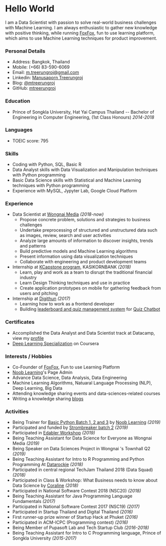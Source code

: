 # Hello World
I am a Data Scientist with passion to solve real-world business challenges with Machine Learning. I am always enthusiastic to gather new knowledge with positive thinking, while running [FoxFox](http://foxfox.io), fun to use learning platform, which aims to use Machine Learning techniques for product improvement.

### Personal Details
* Address: Bangkok, Thailand
* Mobile: (+66) 83-590-6069
* Email: m.treerungroj@gmail.com
* Linkedin: [Manusaporn Treerungroj](https://www.linkedin.com/in/mtreerungroj)
* Blog: [@mtreerungroj](https://medium.com/@m.treerungroj)
* GitHub: [mtreerungroj](https://github.com/mtreerungroj)

### Education
* Prince of Songkla University, Hat Yai Campus Thailand -- Bachelor of Engineering in Computer Engineering, (1st Class Honours) *2014-2018*

### Languages
* TOEIC score: 795

### Skills
* Coding with Python, SQL, Basic R
* Data Analyst skills with Data Visualization and Manipulation techniques with Python programming
* Basic Data Science skills with Statistical and Machine Learning techniques with Python programming
* Experience with MySQL, Jypyter Lab, Google Cloud Platform

### Experience
- Data Scientist at [Wongnai Media](https://www.wongnai.com/about) *(2018-now)*
  - Propose concrete problem, solutions and strategies to business challenges
  - Undertake preprocessing of structured and unstructured data such as images, review, search and user activities
  - Analyze large amounts of information to discover insights, trends and patterns
  - Build predictive models and Machine Learning algorithms
  - Present information using data visualization techniques
  - Collaborate with engineering and product development teams
- Internship at [KCapstone program](https://web.facebook.com/kcapstone), KASIKORNBANK *(2018)*
  - Learn, play and work as a team to disrupt the traditional financial industry
  - Learn Design Thinking techniques and use in practice
  - Create application prototypes on mobile for gathering feedback from users and pitching
- Internship at [Digithun](https://github.com/digithun/ddt) *(2017)*
  - Learning how to work as a frontend developer
  - Building [leaderboard and quiz management system](https://quizchatbot-ce222.firebaseapp.com/) for [Quiz Chatbot](https://facebook.com/QuizChatbot-122419575009686)

### Certificates
* Accomplished the Data Analyst and Data Scientist track at Datacamp, view my [profile](https://datacamp.com/profile/mtreerungroj)
* [Deep Learning Specialization](https://www.coursera.org/specializations/deep-learning) on Coursera

### Interests / Hobbies
* Co-Founder of [FoxFox](http://foxfox.io), Fun to use Learning Platform
* [Noob Learning](https://web.facebook.com/nooblearning)'s Page Admin
* Advance Data Science, Data Analysis, Data Engineering
* Machine Learning Algorithms, Natuaral Language Processing (NLP), Deep Learning, Big Data
* Attending knowledge sharing events and data-sciences-related courses
* Writing a knowledge sharing [blogs](https://medium.com/@m.treerungroj)

### Activities
* Being Trainer for [Basic Python Batch 1, 2 and 3](https://web.facebook.com/events/510948563005126/) by [Noob Learning](https://web.facebook.com/nooblearning) *(2019)*
* Participated and funded by [Strombreaker batch 2](https://www.disruptignite.com/accelerator/edtech-accelerator) *(2019)*
* Participated in [Edabler Workshop](https://www.edabler.com/) *(2019)*
* Being Teaching Assistant for Data Science for Everyone as Wongnai Media *(2019)*
* Being Speaker on Data Sciences Project in Wongnai 's Townhall Q2 *(2019)*
* Being Teaching Assistant for Intro to R Programming and Python Programming At [Datarockie](https://datarockie.com/) *(2018)*
* Participated in central regional TechJam Thailand 2018 (Data Squad) *(2018)*
* Participated in Class & Workshop: What Business needs to know about Data Science by [Coraline](https://www.coraline.co.th/) *(2018)*
* Participated in National Software Contest 2018 (NSC20) *(2018)*
* Being Teaching Assistant for Java Programming Language Fundamentals *(2017)*
* Participated in National Software Contest 2017 (NSC19) *(2017)*
* Participated in Startup Thailand and Digital Thailand *(2016)*
* First runner-up prize winner of Startup Hack at Phuket *(2016)*
* Participated in ACM-ICPC (Programming contest) *(2016)*
* Being Member of Pupasoft Lab and Tech Startup Club *(2016-2018)*
* Being Teaching Assistant for Intro to C Programming language, Prince of Songkla University *(2015-2017)*

